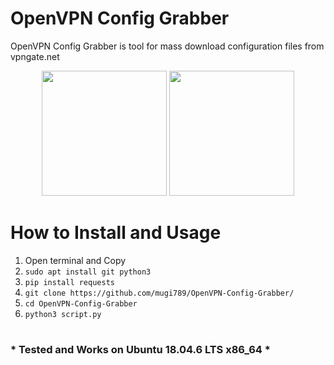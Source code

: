 # OpenVPN Config Grabber
 OpenVPN Config Grabber is tool for mass download configuration files from vpngate.net
 
<p align="center">
  <img src="https://user-images.githubusercontent.com/32443765/152676761-24057b9e-9592-4ba8-9ac2-8c4d0ccdbadb.png" height="200"> <img src="https://user-images.githubusercontent.com/32443765/152676760-b1891d9c-6ce6-42fd-8e72-f2a3cc8a9368.png" height="200">
  </p>

# How to Install and Usage
1. Open terminal and Copy
2. ```sudo apt install git python3```
3. ```pip install requests```
4. ```git clone https://github.com/mugi789/OpenVPN-Config-Grabber/```
5. ```cd OpenVPN-Config-Grabber```
6. ```python3 script.py```
#
### * Tested and Works on Ubuntu 18.04.6 LTS x86_64 *
